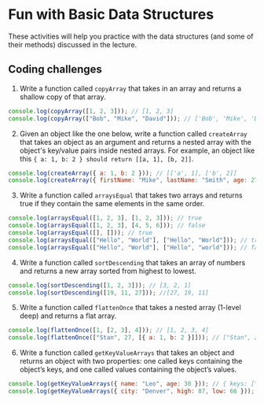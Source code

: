 # Fun with Basic Data Structures
These activities will help you practice with the data structures (and some of their methods) discussed in the lecture.

## Coding challenges
1. Write a function called `copyArray` that takes in an array and returns a shallow copy of that array.
```js
console.log(copyArray([1, 2, 3])); // [1, 2, 3]
console.log(copyArray(["Bob", "Mike", "David"])); // ['Bob', 'Mike', 'David']
```

2. Given an object like the one below, write a function called `createArray` that takes an object as an argument and returns a nested array with the object's key/value pairs inside nested arrays. 
For example, an object like this `{ a: 1, b: 2 } should return [[a, 1], [b, 2]]`.

```js
console.log(createArray({ a: 1, b: 2 })); // [['a', 1], ['b', 2]]
console.log(createArray({ firstName: "Mike", lastName: "Smith", age: 27 })); // [['firstName', 'Mike'], ['lastName', 'Smith'], ['age', 27]]
```

3. Write a function called `arraysEqual` that takes two arrays and returns true if they contain the same elements in the same order.

```js
console.log(arraysEqual([1, 2, 3], [1, 2, 3])); // true
console.log(arraysEqual([1, 2, 3], [4, 5, 6])); // false
console.log(arraysEqual([], [])); // true
console.log(arraysEqual(["Hello", "World"], ["Hello", "World"])); // true
console.log(arraysEqual(["Hello", "World"], ["Hello", "world"])); // false
```
4. Write a function called `sortDescending` that takes an array of numbers and returns a new array sorted from highest to lowest.

```js
console.log(sortDescending([1, 2, 3])); // [3, 2, 1]
console.log(sortDescending([19, 11, 27])); //[27, 19, 11]
```
5. Write a function called `flattenOnce` that takes a nested array (1-level deep) and returns a flat array.

```js
console.log(flattenOnce([1, [2, 3], 4])); // [1, 2, 3, 4]
console.log(flattenOnce(["Stan", 27, [{ a: 1, b: 2 }]])); // ["Stan", 27, {a: 1, b: 2}]
```

6. Write a function called `getKeyValueArrays` that takes an object and returns an object with two properties: one called keys containing the object’s keys, and one called values containing the object’s values.

```js
console.log(getKeyValueArrays({ name: "Leo", age: 30 })); // { keys: ["name", "age"], values: ["Leo", 30] }
console.log(getKeyValueArrays({ city: "Denver", high: 87, low: 66 })); // { keys: ["city", "high", "low"], values: ["Denver", 87, 66] }
```